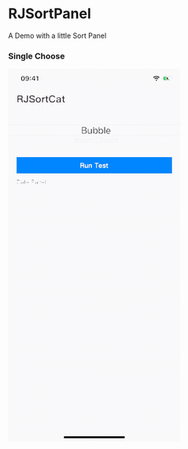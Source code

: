 # RJSortPanel
A Demo with a little Sort Panel

### Single Choose
![image](https://github.com/BigBigPo/RJSortPanel/blob/master/DemoShow.gif)

